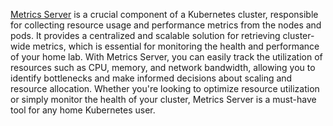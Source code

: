 [Metrics Server](https://github.com/kubernetes-sigs/metrics-server) is a crucial component of a Kubernetes cluster, responsible for collecting resource usage and performance metrics from the nodes and pods. It provides a centralized and scalable solution for retrieving cluster-wide metrics, which is essential for monitoring the health and performance of your home lab. With Metrics Server, you can easily track the utilization of resources such as CPU, memory, and network bandwidth, allowing you to identify bottlenecks and make informed decisions about scaling and resource allocation. Whether you're looking to optimize resource utilization or simply monitor the health of your cluster, Metrics Server is a must-have tool for any home Kubernetes user.